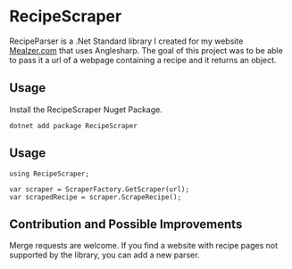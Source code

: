 # RecipeScraper

RecipeParser is a .Net Standard library I created for my website [Mealzer.com](https://mealzer.com/) that uses Anglesharp. The goal of this project was to be able to pass it a url of a webpage containing a recipe and it returns an object.

## Usage

Install the RecipeScraper Nuget Package.

`dotnet add package RecipeScraper`

## Usage

```
using RecipeScraper;

var scraper = ScraperFactory.GetScraper(url);
var scrapedRecipe = scraper.ScrapeRecipe();
```

## Contribution and Possible Improvements

Merge requests are welcome. If you find a website with recipe pages not supported by the library, you can add a new parser.



